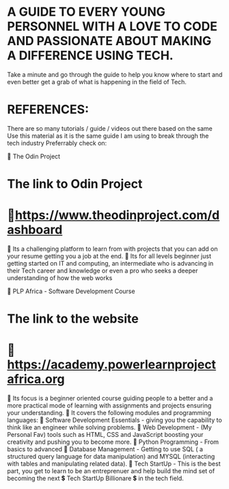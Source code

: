 # A GUIDE TO EVERY YOUNG PERSONNEL WITH A LOVE TO CODE AND PASSIONATE ABOUT MAKING A DIFFERENCE USING TECH.

Take a minute and go through the guide to help you know where to start and even better get a grab of what is happening in the field of Tech.

# REFERENCES:
There are so many tutorials / guide / videos out there based on the same
Use this material as it is the same guide I am using to break through the tech industry
Preferrably check on:

🚀 The Odin Project  
# The link to Odin Project 
# 🔗https://www.theodinproject.com/dashboard
📌 Its a challenging platform to learn from with projects that you can add on your resume getting you a job at the end.
📌 Its for all levels beginner just getting started on IT and computing, an intermediate who is advancing in their Tech career and knowledge or even a pro who seeks a deeper understanding of how the web works

🚀 PLP Africa - Software Development Course
# The link to the website
# 🔗 https://academy.powerlearnprojectafrica.org
📌 Its focus is a beginner oriented course guiding people to a better and a more practical mode of learning with assignments and projects ensuring your understanding.
📌 It covers the following modules and programming languages:
        📌 Software Development Essentials - giving you the capability to think like an engineer while solving problems.
        📌 Web Development - (My Personal Fav) tools such as HTML, CSS and JavaScript boosting your creativity and pushing you to become more.
        📌 Python Programming - From basics to advanced 
        📌 Database Management - Getting to use SQL ( a structured query language for data manipulation) and MYSQL (interacting with tables and manipulating related data).
        📌 Tech StartUp - This is the best part, you get to learn to be an entreprenuer and help build the mind set of becoming the next 💲 Tech StartUp Billionare 💲 in the tech field. 